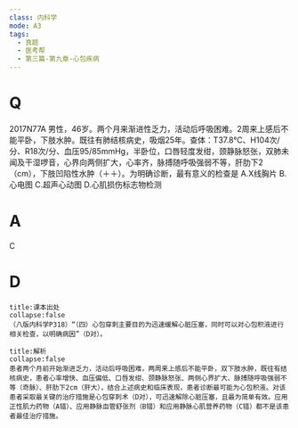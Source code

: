 ```yaml
---
class: 内科学
mode: A3
tags:
  - 真题
  - 医考帮
  - 第三篇-第九章-心包疾病
---
```


# Q
2017N77A 男性，46岁。两个月来渐进性乏力，活动后呼吸困难。2周来上感后不能平卧，下肢水肿。既往有肺结核病史，吸烟25年。查体：T37.8℃、H104次/分、R18次/分、血压95/85mmHg，半卧位，口唇轻度发绀，颈静脉怒张，双肺未闻及干湿啰音，心界向两侧扩大，心率齐，脉搏随呼吸强弱不等，肝肋下2（cm），下肢凹陷性水肿（＋＋）。为明确诊断，最有意义的检查是
A.X线胸片
B.心电图
C.超声心动图
D.心肌损伤标志物检测

# A
C
# D
```ad-note
title:课本出处
collapse:false
（八版内科学P318）“（四）心包穿刺主要目的为迅速缓解心脏压塞，同时可以对心包积液进行相关检查，以明确病因”（D对）。
```

```ad-summary
title:解析
collapse:false
患者两个月前开始渐进乏力，活动后呼吸困难，两周来上感后不能平卧，双下肢水肿，既往有结核病史，患者心率增快、血压偏低、口唇发绀、颈静脉怒张、两侧心界扩大、脉搏随呼吸强弱不等（奇脉）、肝肋下2cm（肝大），结合上述病史和临床表现，患者诊断最可能为心包积液。对该患者采取最关键的治疗措施是心包穿刺术（D对），可迅速解除心脏压塞，且最为简单有效。应用正性肌力药物（A错）、应用静脉血管舒张剂（B错）和应用静脉心肌营养药物（C错）都不是该患者最佳治疗措施。
```

